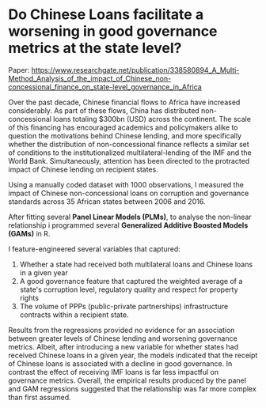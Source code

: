 # Do Chinese Loans facilitate a worsening in good governance metrics at the state level?

Paper: https://www.researchgate.net/publication/338580894_A_Multi-Method_Analysis_of_the_impact_of_Chinese_non-concessional_finance_on_state-level_governance_in_Africa

Over the past decade, Chinese financial flows to Africa have increased considerably. As part of these flows, China has distributed non-concessional loans totaling $300bn (USD) across the continent. The scale of this financing has encouraged academics and policymakers alike to question the motivations behind Chinese lending, and more specifically whether the distribution of non-concessional finance reflects a similar set of conditions to the institutionalized multilateral-lending of the IMF and the World Bank. Simultaneously, attention has been directed to the protracted impact of Chinese lending on recipient states.

Using a manually coded dataset with 1000 observations, I measured the impact of Chinese non-concessional loans on corruption and governance standards across 35 African states between 2006 and 2016. 

After fitting several **Panel Linear Models (PLMs)**, to analyse the non-linear relationship i programmed several **Generalized Additive Boosted Models (GAMs)** in R. 

I feature-engineered several variables that captured:

1. Whether a state had received both multilateral loans and Chinese loans in a given year
2. A good governance feature that captured the weighted average of a state's corruption level, regulatory quality and respect for property rights
3. The volume of PPPs (public-private partnerships) infrastructure contracts within a recipient state.

Results from the regressions provided no evidence for an association between greater levels of Chinese lending and worsening governance metrics. Albeit, after introducing a new variable for whether states had received Chinese loans in a given year, the models indicated that the receipt of Chinese loans is associated with a decline in good governance. In contrast the effect of receiving IMF loans is far less impactful on governance metrics. Overall, the empirical results produced by the panel and GAM regressions suggested that the relationship was far more complex than first assumed.

